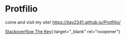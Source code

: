 # Protfilio
come and visit my site! https://itay2341.github.io/Protfilio/


[Stackoverflow The Key](https://stackoverflow.blog/2021/03/31/the-key-copy-paste/){:target="_blank" rel="noopener"}

